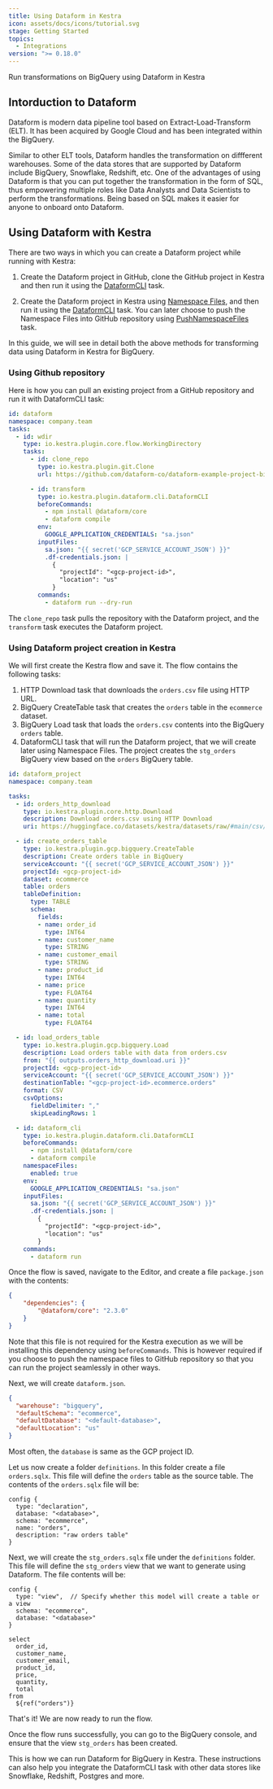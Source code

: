 ```yaml
---
title: Using Dataform in Kestra
icon: assets/docs/icons/tutorial.svg
stage: Getting Started
topics:
  - Integrations
version: ">= 0.18.0"
---
```


Run transformations on BigQuery using Dataform in Kestra

## Intorduction to Dataform

Dataform is modern data pipeline tool based on Extract-Load-Transform (ELT). It has been acquired by Google Cloud and has been integrated within the BigQuery.

Similar to other ELT tools, Dataform handles the transformation on diffferent warehouses. Some of the data stores that are supported by Dataform include BigQuery, Snowflake, Redshift, etc. One of the advantages of using Dataform is that you can put together the transformation in the form of SQL, thus empowering multiple roles like Data Analysts and Data Scientists to perform the transformations. Being based on SQL makes it easier for anyone to onboard onto Dataform.

## Using Dataform with Kestra

There are two ways in which you can create a Dataform project while running with Kestra:

1. Create the Dataform project in GitHub, clone the GitHub project in Kestra and then run it using the [DataformCLI](/plugins/plugin-dataform/cli/io.kestra.plugin.dataform.cli.dataformcli) task.

2. Create the Dataform project in Kestra using [Namespace Files](/docs/concepts/namespace-files), and then run it using the [DataformCLI](/plugins/plugin-dataform/cli/io.kestra.plugin.dataform.cli.dataformcli) task. You can later choose to push the Namespace Files into GitHub repository using [PushNamespaceFiles](/plugins/plugin-git/io.kestra.plugin.git.pushnamespacefiles) task.

In this guide, we will see in detail both the above methods for transforming data using Dataform in Kestra for BigQuery.

### Using Github repository

Here is how you can pull an existing project from a GitHub repository and run it with DataformCLI task:

```yaml
id: dataform
namespace: company.team
tasks:
  - id: wdir
    type: io.kestra.plugin.core.flow.WorkingDirectory
    tasks:
      - id: clone_repo
        type: io.kestra.plugin.git.Clone
        url: https://github.com/dataform-co/dataform-example-project-bigquery

      - id: transform
        type: io.kestra.plugin.dataform.cli.DataformCLI
        beforeCommands:
          - npm install @dataform/core
          - dataform compile
        env:
          GOOGLE_APPLICATION_CREDENTIALS: "sa.json"
        inputFiles:
          sa.json: "{{ secret('GCP_SERVICE_ACCOUNT_JSON') }}"
          .df-credentials.json: |
            {
              "projectId": "<gcp-project-id>",
              "location": "us"
            }
        commands:
          - dataform run --dry-run
```

The `clone_repo` task pulls the repository with the Dataform project, and the `transform` task executes the Dataform project.

### Using Dataform project creation in Kestra

We will first create the Kestra flow and save it. The flow contains the following tasks:

1. HTTP Download task that downloads the `orders.csv` file using HTTP URL.
2. BigQuery CreateTable task that creates the `orders` table in the `ecommerce` dataset.
3. BigQuery Load task that loads the `orders.csv` contents into the BigQuery `orders` table.
4. DataformCLI task that will run the Dataform project, that we will create later using Namespace Files. The project creates the `stg_orders` BigQuery view based on the `orders` BigQuery table.

```yaml
id: dataform_project
namespace: company.team

tasks:
  - id: orders_http_download
    type: io.kestra.plugin.core.http.Download
    description: Download orders.csv using HTTP Download
    uri: https://huggingface.co/datasets/kestra/datasets/raw/#main/csv/orders.csv

  - id: create_orders_table
    type: io.kestra.plugin.gcp.bigquery.CreateTable
    description: Create orders table in BigQuery
    serviceAccount: "{{ secret('GCP_SERVICE_ACCOUNT_JSON') }}"
    projectId: <gcp-project-id>
    dataset: ecommerce
    table: orders
    tableDefinition:
      type: TABLE
      schema:
        fields:
        - name: order_id
          type: INT64
        - name: customer_name
          type: STRING
        - name: customer_email
          type: STRING
        - name: product_id
          type: INT64
        - name: price
          type: FLOAT64
        - name: quantity
          type: INT64
        - name: total
          type: FLOAT64

  - id: load_orders_table
    type: io.kestra.plugin.gcp.bigquery.Load
    description: Load orders table with data from orders.csv
    from: "{{ outputs.orders_http_download.uri }}"
    projectId: <gcp-project-id>
    serviceAccount: "{{ secret('GCP_SERVICE_ACCOUNT_JSON') }}"
    destinationTable: "<gcp-project-id>.ecommerce.orders"
    format: CSV
    csvOptions:
      fieldDelimiter: ","
      skipLeadingRows: 1

  - id: dataform_cli
    type: io.kestra.plugin.dataform.cli.DataformCLI
    beforeCommands:
      - npm install @dataform/core
      - dataform compile
    namespaceFiles:
      enabled: true
    env:
      GOOGLE_APPLICATION_CREDENTIALS: "sa.json"
    inputFiles:
      sa.json: "{{ secret('GCP_SERVICE_ACCOUNT_JSON') }}"
      .df-credentials.json: |
        {
          "projectId": "<gcp-project-id>",
          "location": "us"
        }
    commands:
      - dataform run
```

Once the flow is saved, navigate to the Editor, and create a file `package.json` with the contents:

```json
{
    "dependencies": {
        "@dataform/core": "2.3.0"
    }
}
```

Note that this file is not required for the Kestra execution as we will be installing this dependency using `beforeCommands`. This is however required if you choose to push the namespace files to GitHub repository so that you can run the project seamlessly in other ways.

Next, we will create `dataform.json`.

```json
{
  "warehouse": "bigquery",
  "defaultSchema": "ecommerce",
  "defaultDatabase": "<default-database>",
  "defaultLocation": "us"
}
```

Most often, the `database` is same as the GCP project ID.

Let us now create a folder `definitions`. In this folder create a file `orders.sqlx`. This file will define the `orders` table as the source table. The contents of the `orders.sqlx` file will be:

```
config {
  type: "declaration",
  database: "<database>",
  schema: "ecommerce",
  name: "orders",
  description: "raw orders table"
}
```

Next, we will create the `stg_orders.sqlx` file under the `definitions` folder. This file will define the `stg_orders` view that we want to generate using Dataform. The file contents will be:

```
config {
  type: "view",  // Specify whether this model will create a table or a view
  schema: "ecommerce",
  database: "<database>"
}

select
  order_id,
  customer_name,
  customer_email,
  product_id,
  price,
  quantity,
  total
from
  ${ref("orders")}
```

That's it! We are now ready to run the flow.

Once the flow runs successfully, you can go to the BigQuery console, and ensure that the view `stg_orders` has been created.

This is how we can run Dataform for BigQuery in Kestra. These instructions can also help you integrate the DataformCLI task with other data stores like Snowflake, Redshift, Postgres and more.
